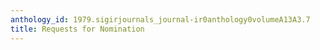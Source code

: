 ```yaml
---
anthology_id: 1979.sigirjournals_journal-ir0anthology0volumeA13A3.7
title: Requests for Nomination
---
```


